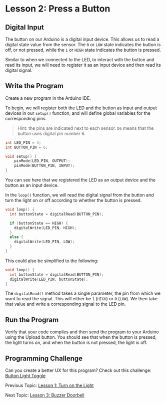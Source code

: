 # Lesson 2: Press a Button

## Digital Input

The button on our Arduino is a digital input device. This allows us to read a digital state value from the sensor. The `0` or `LOW` state indicates the button is off, or not pressed, while the `1` or `HIGH` state indicates the button is pressed.

Similar to when we connected to the LED, to interact with the button and read its input, we will need to register it as an input device and then read its digital signal.

## Write the Program

Create a new program in the Arduino IDE.

To begin, we will register both the LED and the button as input and output devices in our `setup()` function, and will define global variables for the corresponding pins.

> Hint: the pins are indicated next to each sensor. `D6` means that the button uses digital pin number 6.

```c++
int LED_PIN = 4;
int BUTTON_PIN = 6;

void setup() {
    pinMode(LED_PIN, OUTPUT);
    pinMode(BUTTON_PIN, INPUT);
}
```

You can see here that we registered the LED as an output device and the button as an input device.

In the `loop()` function, we will read the digital signal from the button and turn the light on or off according to whether the button is pressed.

```c++
void loop() {
  int buttonState = digitalRead(BUTTON_PIN);

  if (buttonState == HIGH) {
    digitalWrite(LED_PIN, HIGH);
  }
  else {
    digitalWrite(LED_PIN, LOW);
  }
}
```

This could also be simplified to the following:

```c++
void loop() {
  int buttonState = digitalRead(BUTTON_PIN);
  digitalWrite(LED_PIN, buttonState);
}
```

The `digitalRead()` method takes a single parameter, the pin from which we want to read the signal. This will either be `1` (`HIGH`) or `0` (`LOW`). We then take that value and write a corresponding signal to the LED pin.

## Run the Program

Verify that your code compiles and then send the program to your Arduino using the Upload button. You should see that when the button is pressed, the light turns on, and when the button is not pressed, the light is off.

## Programming Challenge

Can you create a better UX for this program? Check out this challenge: [Button Light Toggle](/Challenges.md#button-light-toggle)

Previous Topic: [Lesson 1: Turn on the Light](/Lesson01_LED.md)

Next Topic: [Lesson 3: Buzzer Doorbell](/Lesson03_Buzzer.md)
